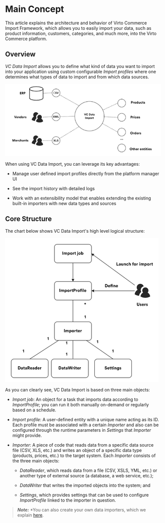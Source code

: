 ﻿# Main Concept
This article explains the architecture and behavior of Virto Commerce Import Framework, which allows you to easily import your data, such as product information, customers, categories, and much more, into the Virto Commerce platform.

## Overview
_VC Data Import_ allows you to define what kind of data you want to import into your application using custom configurable _Import profiles_ where one determines what types of data to import and from which data sources.

![Data types and sources for import](media/01-import-data-chart.png)

When using VC Data Import, you can leverage its key advantages:

-   Manage user defined import profiles directly from the platform manager UI
    
-   See the import history with detailed logs
    
-   Work with an extensibility model that enables extending the existing built-in importers with new data types and sources

## Core Structure
The chart below shows VC Data Import's high level logical structure:

![VC Data Import structure](media/02-vc-data-import-structure-chart.png)

As you can clearly see, VC Data Import is based on three main objects:

-   _Import job_: An object for a task that imports data according to _ImportProfile_; you can run it both manually on-demand or regularly based on a schedule.

-   _Import profile_: A user-defined entity with a unique name acting as its ID. Each profile must be associated with a certain _Importer_ and also can be configured through the runtime parameters in _Settings_ that _Importer_ might provide.
    
-   _Importer_: A piece of code that reads data from a specific data source file (CSV, XLS, etc.) and writes an object of a specific data type (products, prices, etc.) to the target system. Each _Importer_ consists of the three main objects:
    
    -   _DataReader_, which reads data from a file (CSV, XSLS, YML, etc.) or another type of external source (a database, a web service, etc.);
        
    -   _DataWriter_ that writes the imported objects into the system; and
        
    -   _Settings_, which provides settings that can be used to configure _ImportProfile_ linked to the importer in question.
        

> ***Note:*** *You can also create your own data importers, which we explain [here](https://virtocommerce.atlassian.net/browse/PD-35 "LINK_TO_CREATING_DATA_IMPORTERS").
